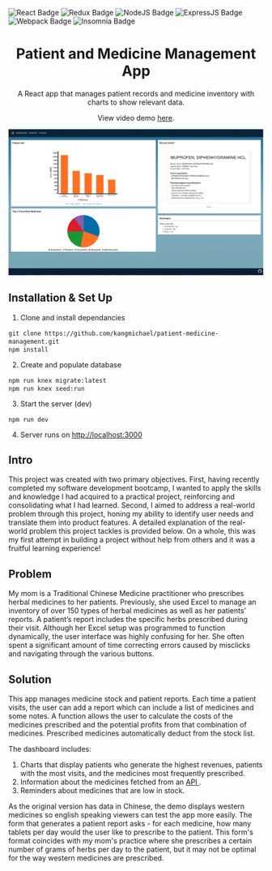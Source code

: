 ![React Badge](https://img.shields.io/badge/React-20232A?style=for-the-badge&logo=react&logoColor=61DAFB)
![Redux Badge](https://img.shields.io/badge/Redux-593D88?style=for-the-badge&logo=redux&logoColor=white)
![NodeJS Badge](https://img.shields.io/badge/Node.js-339933?style=for-the-badge&logo=nodedotjs&logoColor=white)
![ExpressJS Badge](https://img.shields.io/badge/Express.js-000000?style=for-the-badge&logo=express&logoColor=white)
![Webpack Badge](https://img.shields.io/badge/Webpack-8DD6F9?style=for-the-badge&logo=Webpack&logoColor=white)
![Insomnia Badge](https://img.shields.io/badge/Insomnia-5849be?style=for-the-badge&logo=Insomnia&logoColor=white)

<h1 align="center">
  Patient and Medicine Management App
</h1>
<p align="center">
  A React app that manages patient records and medicine inventory with charts to show relevant data. 
</p>
<p align="center">
View video demo <a href="https://github.com/bigwoodentable/patient-medicine-management/blob/main/server/public/videos/demo-vid.mp4?raw=true
" target="_blank" rel="noreferrer noopener">here</a>.
</p>

![demo image](https://github.com/bigwoodentable/patient-medicine-management/blob/main/server/public/images/demo.png?raw=true)

## Installation & Set Up

1. Clone and install dependancies

```
git clone https://github.com/kangmichael/patient-medicine-management.git
npm install
```

2. Create and populate database

```
npm run knex migrate:latest
npm run knex seed:run
```

3. Start the server (dev)

```
npm run dev
```

4. Server runs on [http://localhost:3000](http://localhost:3000)


## Intro

This project was created with two primary objectives. First, having recently completed my software development bootcamp, I wanted to apply the skills and knowledge I had acquired to a practical project, reinforcing and consolidating what I had learned. Second, I aimed to address a real-world problem through this project, honing my ability to identify user needs and translate them into product features. A detailed explanation of the real-world problem this project tackles is provided below. On a whole, this was my first attempt in building a project without help from others and it was a fruitful learning experience!

## Problem

My mom is a Traditional Chinese Medicine practitioner who prescribes herbal medicines to her patients. Previously, she used Excel to manage an inventory of over 150 types of herbal medicines as well as her patients’ reports. A patient’s report includes the specific herbs prescribed during their visit. Although her Excel setup was programmed to function dynamically, the user interface was highly confusing for her. She often spent a significant amount of time correcting errors caused by misclicks and navigating through the various buttons.

## Solution

This app manages medicine stock and patient reports. Each time a patient visits, the user can add a report which can include a list of medicines and some notes. A function allows the user to calculate the costs of the medicines prescribed and the potential profits from that combination of medicines. Prescribed medicines automatically deduct from the stock list.

The dashboard includes:

1. Charts that display patients who generate the highest revenues, patients with the most visits, and the medicines most frequently prescribed.
2. Information about the medicines fetched from an <a href="https://rapidapi.com/rnelsomain/api/drug-info-and-price-history/" target="_blank" rel="noreferrer noopener"> API </a>.
3. Reminders about medicines that are low in stock.

As the original version has data in Chinese, the demo displays western medicines so english speaking viewers can test the app more easily. The form that generates a patient report asks - for each medicine, how many tablets per day would the user like to prescribe to the patient. This form's format coincides with my mom's practice where she prescribes a certain number of grams of herbs per day to the patient, but it may not be optimal for the way western medicines are prescribed.

